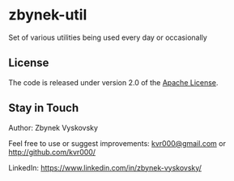 # zbynek-util

Set of various utilities being used every day or occasionally

## License

The code is released under version 2.0 of the [Apache License][].

## Stay in Touch

Author: Zbynek Vyskovsky

Feel free to use or suggest improvements: kvr000@gmail.com or http://github.com/kvr000/

LinkedIn: https://www.linkedin.com/in/zbynek-vyskovsky/

[Apache License]: http://www.apache.org/licenses/LICENSE-2.0
